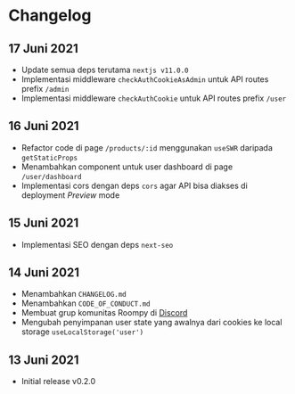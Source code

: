 # Changelog

## 17 Juni 2021

- Update semua deps terutama `nextjs v11.0.0`
- Implementasi middleware `checkAuthCookieAsAdmin` untuk API routes prefix `/admin`
- Implementasi middleware `checkAuthCookie` untuk API routes prefix `/user`

## 16 Juni 2021

- Refactor code di page `/products/:id` menggunakan `useSWR` daripada `getStaticProps`
- Menambahkan component untuk user dashboard di page `/user/dashboard`
- Implementasi cors dengan deps `cors` agar API bisa diakses di deployment _Preview_ mode

## 15 Juni 2021

- Implementasi SEO dengan deps `next-seo`

## 14 Juni 2021

- Menambahkan `CHANGELOG.md`
- Menambahkan `CODE_OF_CONDUCT.md`
- Membuat grup komunitas Roompy di [Discord](https://discord.gg/W9gPJ6kUPY)
- Mengubah penyimpanan user state yang awalnya dari cookies ke local storage `useLocalStorage('user')`

## 13 Juni 2021

- Initial release v0.2.0
